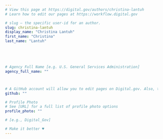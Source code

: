 ```yaml
---
# View this page at https://digital.gov/authors/christina-lantuh
# Learn how to edit our pages at https://workflow.digital.gov

# slug — the specific user-id for an author.
slug: christina-lantuh
display_name: "Christina Lantuh"
first_name: "Christina"
last_name: "Lantuh"





# Agency Full Name [e.g. U.S. General Services Administration]
agency_full_name: ""



# A GitHub account will allow you to edit pages on Digital.gov. Also, the image used in your GitHub account can be used to populate your digital.gov profile photo. Learn more about getting a Github account at [URL]
github: ""

# Profile Photo
# See [URL] for a full list of profile photo options
profile_photo: ""

# [e.g., Digital_Gov]

# Make it better ♥
---
```


